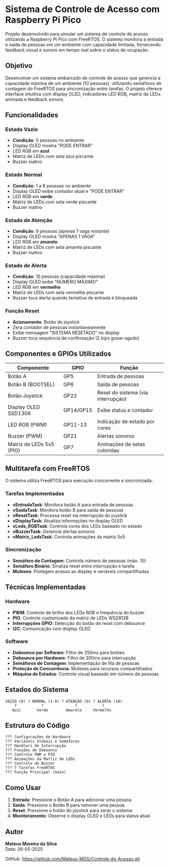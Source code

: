 # Sistema de Controle de Acesso com Raspberry Pi Pico

Projeto desenvolvido para simular um sistema de controle de acesso utilizando a Raspberry Pi Pico com FreeRTOS. O sistema monitora a entrada e saída de pessoas em um ambiente com capacidade limitada, fornecendo feedback visual e sonoro em tempo real sobre o status de ocupação.

## Objetivo

Desenvolver um sistema embarcado de controle de acesso que gerencia a capacidade máxima de um ambiente (10 pessoas), utilizando semáforos de contagem do FreeRTOS para sincronização entre tarefas. O projeto oferece interface intuitiva com display OLED, indicadores LED RGB, matriz de LEDs animada e feedback sonoro.

## Funcionalidades

### Estado Vazio
- **Condição**: 0 pessoas no ambiente
- Display OLED mostra "PODE ENTRAR" 
- LED RGB em **azul**
- Matriz de LEDs com seta azul piscante
- Buzzer inativo

### Estado Normal  
- **Condição**: 1 a 8 pessoas no ambiente
- Display OLED exibe contador atual e "PODE ENTRAR"
- LED RGB em **verde**
- Matriz de LEDs com seta verde piscante  
- Buzzer inativo

### Estado de Atenção
- **Condição**: 9 pessoas (apenas 1 vaga restante)
- Display OLED mostra "APENAS 1 VAGA"
- LED RGB em **amarelo** 
- Matriz de LEDs com seta amarela piscante
- Buzzer inativo

### Estado de Alerta
- **Condição**: 10 pessoas (capacidade máxima)
- Display OLED exibe "NÚMERO MÁXIMO"
- LED RGB em **vermelho**
- Matriz de LEDs com seta vermelha piscante
- Buzzer toca alerta quando tentativa de entrada é bloqueada

### Função Reset
- **Acionamento**: Botão do joystick
- Zera contador de pessoas instantaneamente
- Exibe mensagem "SISTEMA RESETADO" no display
- Buzzer toca sequência de confirmação (2 bips grave-agudo)

## Componentes e GPIOs Utilizados

| Componente | GPIO | Função |
|------------|------|--------|
| Botão A | GP5 | Entrada de pessoas |
| Botão B (BOOTSEL) | GP6 | Saída de pessoas |
| Botão Joystick | GP22 | Reset do sistema (via interrupção) |
| Display OLED SSD1306 | GP14/GP15 | Exibe status e contador |
| LED RGB (PWM) | GP11-13 | Indicação de estado por cores |
| Buzzer (PWM) | GP21 | Alertas sonoros |
| Matriz de LEDs 5x5 (PIO) | GP7 | Animações de setas coloridas |

## Multitarefa com FreeRTOS

O sistema utiliza FreeRTOS para execução concorrente e sincronizada:

### Tarefas Implementadas
- **vEntradaTask**: Monitora botão A para entrada de pessoas
- **vSaidaTask**: Monitora botão B para saída de pessoas  
- **vResetTask**: Processa reset via interrupção do joystick
- **vDisplayTask**: Atualiza informações no display OLED
- **vLeds_RGBTask**: Controla cores dos LEDs baseado no estado
- **vBuzzerTask**: Gerencia alertas sonoros
- **vMatriz_LedsTask**: Controla animações da matriz 5x5

### Sincronização
- **Semáforo de Contagem**: Controla número de pessoas (máx. 10)
- **Semáforo Binário**: Sinaliza reset entre interrupção e tarefa
- **Mutexes**: Protegem acesso ao display e variáveis compartilhadas

## Técnicas Implementadas

### Hardware
- **PWM**: Controle de brilho dos LEDs RGB e frequência do buzzer
- **PIO**: Controle customizado da matriz de LEDs WS2812B
- **Interrupções GPIO**: Detecção do botão de reset com debounce
- **I2C**: Comunicação com display OLED

### Software  
- **Debounce por Software**: Filtro de 250ms para botões
- **Debounce por Hardware**: Filtro de 300ms para interrupção
- **Semáforos de Contagem**: Implementação de fila de pessoas
- **Proteção de Concorrência**: Mutexes para recursos compartilhados
- **Máquina de Estados**: Controle visual baseado em número de pessoas

## Estados do Sistema

```
VAZIO (0) ? NORMAL (1-8) ? ATENÇÃO (9) ? ALERTA (10)
    ?           ?              ?           ?
   Azul       Verde        Amarelo     Vermelho
```

## Estrutura do Código

```
??? Configurações de Hardware
??? Variáveis Globais e Semáforos  
??? Handlers de Interrupção
??? Funções de Debounce
??? Controle PWM e PIO
??? Animações da Matriz de LEDs
??? Controle do Buzzer
??? 7 Tarefas FreeRTOS
??? Função Principal (main)
```

## Como Usar

1. **Entrada**: Pressione o Botão A para adicionar uma pessoa
2. **Saída**: Pressione o Botão B para remover uma pessoa  
3. **Reset**: Pressione o botão do joystick para zerar o sistema
4. **Monitoramento**: Observe o display OLED e LEDs para status atual

## Autor

**Mateus Moreira da Silva**  
Data: 26-05-2025

GitHub: https://github.com/Mateus-MDS/Controle-de-Acesso.git
